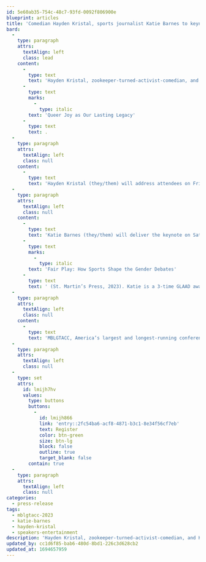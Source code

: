 ```yaml
---
id: 5e60ab35-754c-48c7-93fd-0092f806900e
blueprint: articles
title: 'Comedian Hayden Kristal, sports journalist Katie Barnes to keynote 31st annual MBLGTACC'
bard:
  -
    type: paragraph
    attrs:
      textAlign: left
      class: lead
    content:
      -
        type: text
        text: 'Hayden Kristal, zookeeper-turned-activist-comedian, and Katie Barnes, award-winning journalist writing about sports and gender, will headline the Midwest Bisexual Lesbian Gay Transgender Asexual College Conference this November in Lexington, Kentucky. The theme of the annual conference is '
      -
        type: text
        marks:
          -
            type: italic
        text: 'Queer Joy as Our Lasting Legacy'
      -
        type: text
        text: .
  -
    type: paragraph
    attrs:
      textAlign: left
      class: null
    content:
      -
        type: text
        text: 'Hayden Kristal (they/them) will address attendees on Friday, November 3, 2023. Hayden is a Colorado-based Deaf queer activist and stand-up comedian. Life at the intersection of multiple marginalized identities has led them to a career as a professional speaker, exploring the intersections of ability, gender, sexuality, and access, particularly within the spheres of activism and social justice. They’ve brought their funny, engaging, and interactive workshops and speeches to dozens of conferences, businesses, and schools all across North America including Harvard, Yale, Columbia, TEDx, Coldwell Banker, the Minnesota Department of Human Services, the Planned Parenthood Federation of America, and the Connecticut Supreme Court.'
  -
    type: paragraph
    attrs:
      textAlign: left
      class: null
    content:
      -
        type: text
        text: 'Katie Barnes (they/them) will deliver the keynote on Saturday, November 4. Katie is an award winning journalist covering the intersection of sports and gender. As a feature writer at ESPN, they’ve profiled women’s sports superstars like Maya Moore, A’ja Wilson, and Amanda Nunes. They are a leading journalist in the coverage of legislation and policy affecting transgender and intersex athletes, which they also cover in their book, '
      -
        type: text
        marks:
          -
            type: italic
        text: 'Fair Play: How Sports Shape the Gender Debates'
      -
        type: text
        text: ' (St. Martin’s Press, 2023). Katie is a 3-time GLAAD award nominee and a 2022 finalist for the Dan Jenkins Medal, a prestigious award honoring outstanding sports journalism. They were also named the 2017 Journalist of the Year by NLGJA — The Association of LGBTQ Journalists.'
  -
    type: paragraph
    attrs:
      textAlign: left
      class: null
    content:
      -
        type: text
        text: 'MBLGTACC, America’s largest and longest-running conference for LGBTQIA+ college students and young adults, will gather for the thirty-first time from November 3-5, 2023 in Lexington, Kentucky. Tickets are available at $100 per person through November 4—Conference program, lunch and learn meal ticket, and giveaways are guaranteed only for attendees registered by October 3.'
  -
    type: paragraph
    attrs:
      textAlign: left
      class: null
  -
    type: set
    attrs:
      id: lmijh7hv
      values:
        type: buttons
        buttons:
          -
            id: lmijh866
            link: 'entry::2fc54ba6-acf8-4871-b3c1-8e34f56cf7eb'
            text: Register
            color: btn-green
            size: btn-lg
            block: false
            outline: true
            target_blank: false
        contain: true
  -
    type: paragraph
    attrs:
      textAlign: left
      class: null
categories:
  - press-release
tags:
  - mblgtacc-2023
  - katie-barnes
  - hayden-kristal
  - speakers-entertainment
description: 'Hayden Kristal, zookeeper-turned-activist-comedian, and Katie Barnes, award-winning journalist writing about sports and gender, will headline the Midwest Bisexual Lesbian Gay Transgender Asexual College Conference this November in Lexington, Kentucky. The theme of the annual conference is Queer Joy as Our Lasting Legacy.'
updated_by: cc1d6f85-bab6-480d-8bd1-226c3d628cb2
updated_at: 1694657959
---
```

